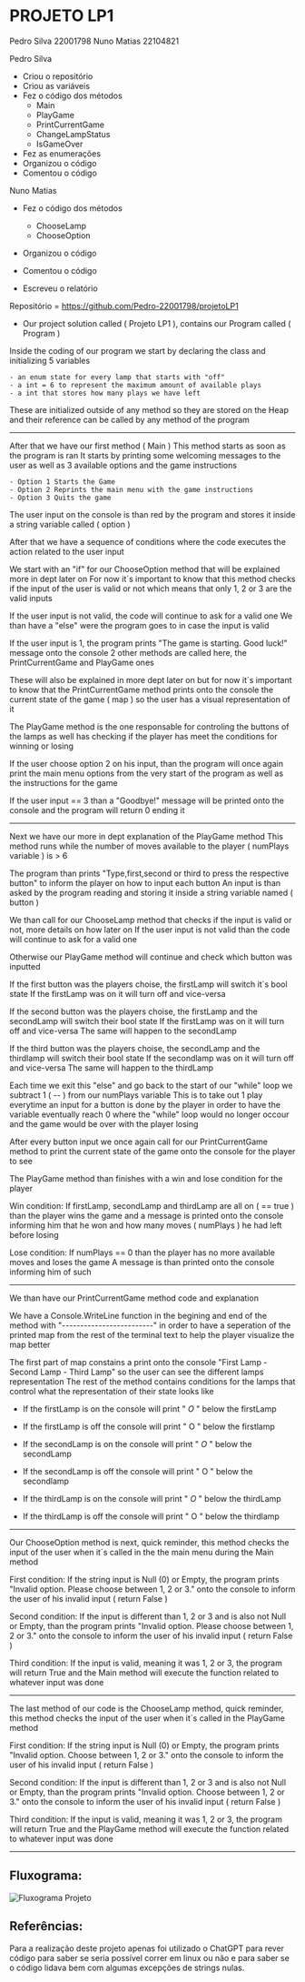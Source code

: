 # PROJETO LP1

Pedro Silva 22001798
Nuno Matias 22104821

Pedro Silva
- Criou o repositório
- Criou as variáveis 
- Fez o código dos métodos
    - Main
    - PlayGame
    - PrintCurrentGame
    - ChangeLampStatus
    - IsGameOver
- Fez as enumerações
- Organizou o código
- Comentou o código

Nuno Matias
- Fez o código dos métodos
     - ChooseLamp
     - ChooseOption

- Organizou o código
- Comentou o código
- Escreveu o relatório

Repositório = https://github.com/Pedro-22001798/projetoLP1

- Our project solution called ( Projeto LP1 ), contains our Program called ( Program )

Inside the coding of our program we start by declaring the class and initializing 5 variables

    - an enum state for every lamp that starts with "off"
    - a int = 6 to represent the maximum amount of available plays
    - a int that stores how many plays we have left
   
These are initialized outside of any method so they are stored on the Heap
and their reference can be called by any method of the program

-------------------------------------------------------------------------------------------------------------------------------------------------
After that we have our first method ( Main ) 
This method starts as soon as the program is ran
It starts by printing some welcoming messages to the user as well as 3 available options and the game instructions

    - Option 1 Starts the Game
    - Option 2 Reprints the main menu with the game instructions
    - Option 3 Quits the game

The user input on the console is than red by the program and stores it inside a string variable called ( option )

After that we have a sequence of conditions where the code executes the action related to the user input

We start with an "if" for our ChooseOption method that will be explained more in dept later on
For now it´s important to know that this method checks if the input of the user is valid or not
which means that only 1, 2 or 3 are the valid inputs

If the user input is not valid, the code will continue to ask for a valid one
We than have a "else" were the program goes to in case the input is valid

If the user input is 1, the program prints "The game is starting. Good luck!" message onto the console
2 other methods are called here, the PrintCurrentGame and PlayGame ones

These will also be explained in more dept later on but for now it´s important to know that the 
PrintCurrentGame method prints onto the console the current state of the game ( map ) so the user
has a visual representation of it

The PlayGame method is the one responsable for controling the buttons of the lamps as well has checking
if the player has meet the conditions for winning or losing

If the user choose option 2 on his input, than the program will once again print the main menu options
from the very start of the program as well as the instructions for the game

If the user input == 3 than a "Goodbye!" message will be printed onto the console and the program will return 0 ending it

-------------------------------------------------------------------------------------------------------------------------------------------------
Next we have our more in dept explanation of the PlayGame method
This method runs while the number of moves available to the player ( numPlays variable ) is > 6

The program than prints "Type,first,second or third to press the respective button" to inform the player
on how to input each button
An input is than asked by the program reading and storing it inside a string variable named ( button )

We than call for our ChooseLamp method that checks if the input is valid or not, more details on how later on
If the user input is not valid than the code will continue to ask for a valid one

Otherwise our PlayGame method will continue and check which button was inputted

If the first button was the players choise, the firstLamp will switch it´s bool state
If the firstLamp was on it will turn off and vice-versa

If the second button was the players choise, the firstLamp and the secondLamp will switch their bool state
If the firstLamp was on it will turn off and vice-versa
The same will happen to the secondLamp

If the third button was the players choise, the secondLamp and the thirdlamp will switch their bool state
If the secondlamp was on it will turn off and vice-versa
The same will happen to the thirdLamp

Each time we exit this "else" and go back to the start of our "while" loop we subtract 1 ( -- ) from our numPlays variable
This is to take out 1 play everytime an input for a button is done by the player in order to have the variable eventually reach
0 where the "while" loop would no longer occour and the game would be over with the player losing

After every button input we once again call for our PrintCurrentGame method to print the current state of the game onto the console for the player to see

The PlayGame method than finishes with a win and lose condition for the player

Win condition:
If firstLamp, secondLamp and thirdLamp are all on ( == true ) than the player wins the game and a message is printed onto the console
informing him that he won and how many moves ( numPlays ) he had left before losing

Lose condition:
If numPlays == 0 than the player has no more available moves and loses the game
A message is than printed onto the console informing him of such

-------------------------------------------------------------------------------------------------------------------------------------------------
We than have our PrintCurrentGame method code and explanation

We have a Console.WriteLine function in the begining and end of the method with "-------------------------"
in order to have a seperation of the printed map from the rest of the terminal text to help the player visualize the map better

The first part of map constains a print onto the console "First Lamp - Second Lamp - Third Lamp" so the user
can see the different lamps representation
The rest of the method contains conditions for the lamps that control what the representation of their state looks like

- If the firstLamp is on the console will print "     *O*     " below the firstLamp
- If the firstLamp is off the console will print "      O      " below the firstlamp

- If the secondLamp is on the console will print "     *O*     " below the secondLamp
- If the secondLamp is off the console will print "      O      " below the secondlamp

- If the thirdLamp is on the console will print "     *O*     " below the thirdLamp
- If the thirdLamp is off the console will print "      O      " below the thirdlamp

--------------------------------------------------------------------------------------------------------------------------------------------------
Our ChooseOption method is next, quick reminder, this method checks the input of the user 
when it´s called in the the main menu during the Main method

First condition:
If the string input is Null (0) or Empty, the program prints
"Invalid option. Please choose between 1, 2 or 3." onto the console to inform the user of his invalid input ( return False )

Second condition:
If the input is different than 1, 2 or 3 and is also not Null or Empty, than the program prints
"Invalid option. Please choose between 1, 2 or 3." onto the console to inform the user of his invalid input ( return False )

Third condition:
If the input is valid, meaning it was 1, 2 or 3, the program will return True and the Main method will execute the function 
related to whatever input was done

---------------------------------------------------------------------------------------------------------------------------------------------------
The last method of our code is the ChooseLamp method, quick reminder, this method checks the input of the user
when it´s called in the PlayGame method

First condition:
If the string input is Null (0) or Empty, the program prints
"Invalid option. Choose between 1, 2 or 3." onto the console to inform the user of his invalid input ( return False )

Second condition:
If the input is different than 1, 2 or 3 and is also not Null or Empty, than the program prints
"Invalid option. Choose between 1, 2 or 3." onto the console to inform the user of his invalid input ( return False )

Third condition:
If the input is valid, meaning it was 1, 2 or 3, the program will return True and the PlayGame method will execute the function 
related to whatever input was done

-----------------------------------------------------------------------------------------------------------------------------------------------------

## Fluxograma:
![Fluxograma Projeto](Images/Fluxograma.png)

## Referências:
Para a realização deste projeto apenas foi utilizado o ChatGPT para rever código para saber se seria possível correr em linux ou não e para saber se o código lidava bem com algumas excepções de strings nulas.
